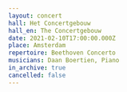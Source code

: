 ```yaml
---
layout: concert
hall: Het Concertgebouw
hall_en: The Concertgebouw
date: 2021-02-10T17:00:00.000Z
place: Amsterdam
repertoire: Beethoven Concerto
musicians: Daan Boertien, Piano
in_archive: true
cancelled: false
---
```

